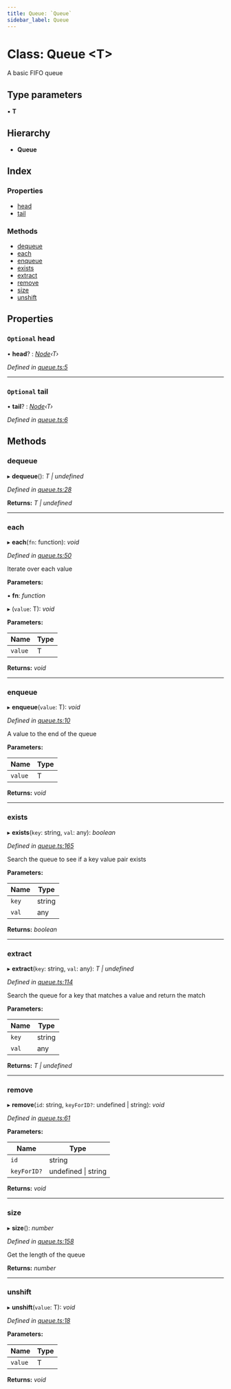 ```yaml
---
title: Queue: `Queue`
sidebar_label: Queue
---
```


# Class: Queue <**T**>

A basic FIFO queue

## Type parameters

▪ **T**

## Hierarchy

* **Queue**

## Index

### Properties

* [head](queue.md#optional-head)
* [tail](queue.md#optional-tail)

### Methods

* [dequeue](queue.md#dequeue)
* [each](queue.md#each)
* [enqueue](queue.md#enqueue)
* [exists](queue.md#exists)
* [extract](queue.md#extract)
* [remove](queue.md#remove)
* [size](queue.md#size)
* [unshift](queue.md#unshift)

## Properties

### `Optional` head

• **head**? : *[Node](node.md)‹T›*

*Defined in [queue.ts:5](https://github.com/terascope/teraslice/blob/78714a985/packages/queue/src/queue.ts#L5)*

___

### `Optional` tail

• **tail**? : *[Node](node.md)‹T›*

*Defined in [queue.ts:6](https://github.com/terascope/teraslice/blob/78714a985/packages/queue/src/queue.ts#L6)*

## Methods

###  dequeue

▸ **dequeue**(): *T | undefined*

*Defined in [queue.ts:28](https://github.com/terascope/teraslice/blob/78714a985/packages/queue/src/queue.ts#L28)*

**Returns:** *T | undefined*

___

###  each

▸ **each**(`fn`: function): *void*

*Defined in [queue.ts:50](https://github.com/terascope/teraslice/blob/78714a985/packages/queue/src/queue.ts#L50)*

Iterate over each value

**Parameters:**

▪ **fn**: *function*

▸ (`value`: T): *void*

**Parameters:**

Name | Type |
------ | ------ |
`value` | T |

**Returns:** *void*

___

###  enqueue

▸ **enqueue**(`value`: T): *void*

*Defined in [queue.ts:10](https://github.com/terascope/teraslice/blob/78714a985/packages/queue/src/queue.ts#L10)*

A value to the end of the queue

**Parameters:**

Name | Type |
------ | ------ |
`value` | T |

**Returns:** *void*

___

###  exists

▸ **exists**(`key`: string, `val`: any): *boolean*

*Defined in [queue.ts:165](https://github.com/terascope/teraslice/blob/78714a985/packages/queue/src/queue.ts#L165)*

Search the queue to see if a key value pair exists

**Parameters:**

Name | Type |
------ | ------ |
`key` | string |
`val` | any |

**Returns:** *boolean*

___

###  extract

▸ **extract**(`key`: string, `val`: any): *T | undefined*

*Defined in [queue.ts:114](https://github.com/terascope/teraslice/blob/78714a985/packages/queue/src/queue.ts#L114)*

Search the queue for a key that matches a value and return the match

**Parameters:**

Name | Type |
------ | ------ |
`key` | string |
`val` | any |

**Returns:** *T | undefined*

___

###  remove

▸ **remove**(`id`: string, `keyForID?`: undefined | string): *void*

*Defined in [queue.ts:61](https://github.com/terascope/teraslice/blob/78714a985/packages/queue/src/queue.ts#L61)*

**Parameters:**

Name | Type |
------ | ------ |
`id` | string |
`keyForID?` | undefined &#124; string |

**Returns:** *void*

___

###  size

▸ **size**(): *number*

*Defined in [queue.ts:158](https://github.com/terascope/teraslice/blob/78714a985/packages/queue/src/queue.ts#L158)*

Get the length of the queue

**Returns:** *number*

___

###  unshift

▸ **unshift**(`value`: T): *void*

*Defined in [queue.ts:18](https://github.com/terascope/teraslice/blob/78714a985/packages/queue/src/queue.ts#L18)*

**Parameters:**

Name | Type |
------ | ------ |
`value` | T |

**Returns:** *void*
